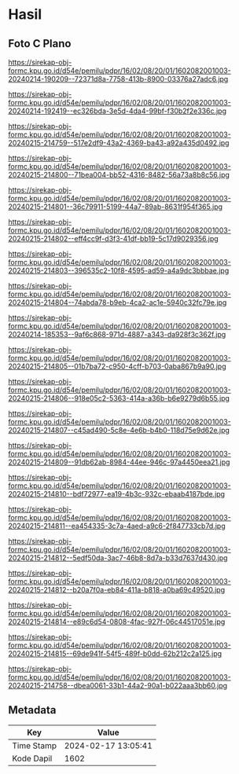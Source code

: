 # Hasil

## Foto C Plano

https://sirekap-obj-formc.kpu.go.id/d54e/pemilu/pdpr/16/02/08/20/01/1602082001003-20240214-190209--72371d8a-7758-413b-8900-03376a27adc6.jpg

https://sirekap-obj-formc.kpu.go.id/d54e/pemilu/pdpr/16/02/08/20/01/1602082001003-20240214-192419--ec326bda-3e5d-4da4-99bf-f30b2f2e336c.jpg

https://sirekap-obj-formc.kpu.go.id/d54e/pemilu/pdpr/16/02/08/20/01/1602082001003-20240215-214759--517e2df9-43a2-4369-ba43-a92a435d0492.jpg

https://sirekap-obj-formc.kpu.go.id/d54e/pemilu/pdpr/16/02/08/20/01/1602082001003-20240215-214800--71bea004-bb52-4316-8482-56a73a8b8c56.jpg

https://sirekap-obj-formc.kpu.go.id/d54e/pemilu/pdpr/16/02/08/20/01/1602082001003-20240215-214801--36c79911-5199-44a7-89ab-8631f954f365.jpg

https://sirekap-obj-formc.kpu.go.id/d54e/pemilu/pdpr/16/02/08/20/01/1602082001003-20240215-214802--eff4cc9f-d3f3-41df-bb19-5c17d9029356.jpg

https://sirekap-obj-formc.kpu.go.id/d54e/pemilu/pdpr/16/02/08/20/01/1602082001003-20240215-214803--396535c2-10f8-4595-ad59-a4a9dc3bbbae.jpg

https://sirekap-obj-formc.kpu.go.id/d54e/pemilu/pdpr/16/02/08/20/01/1602082001003-20240215-214804--74abda78-b9eb-4ca2-ac1e-5940c32fc79e.jpg

https://sirekap-obj-formc.kpu.go.id/d54e/pemilu/pdpr/16/02/08/20/01/1602082001003-20240214-185353--9af6c868-971d-4887-a343-da928f3c362f.jpg

https://sirekap-obj-formc.kpu.go.id/d54e/pemilu/pdpr/16/02/08/20/01/1602082001003-20240215-214805--01b7ba72-c950-4cff-b703-0aba867b9a90.jpg

https://sirekap-obj-formc.kpu.go.id/d54e/pemilu/pdpr/16/02/08/20/01/1602082001003-20240215-214806--918e05c2-5363-414a-a36b-b6e9279d6b55.jpg

https://sirekap-obj-formc.kpu.go.id/d54e/pemilu/pdpr/16/02/08/20/01/1602082001003-20240215-214807--c45ad490-5c8e-4e6b-b4b0-118d75e9d62e.jpg

https://sirekap-obj-formc.kpu.go.id/d54e/pemilu/pdpr/16/02/08/20/01/1602082001003-20240215-214809--91db62ab-8984-44ee-946c-97a4450eea21.jpg

https://sirekap-obj-formc.kpu.go.id/d54e/pemilu/pdpr/16/02/08/20/01/1602082001003-20240215-214810--bdf72977-ea19-4b3c-932c-ebaab4187bde.jpg

https://sirekap-obj-formc.kpu.go.id/d54e/pemilu/pdpr/16/02/08/20/01/1602082001003-20240215-214811--ea454335-3c7a-4aed-a9c6-2f847733cb7d.jpg

https://sirekap-obj-formc.kpu.go.id/d54e/pemilu/pdpr/16/02/08/20/01/1602082001003-20240215-214812--5edf50da-3ac7-46b8-8d7a-b33d7637d430.jpg

https://sirekap-obj-formc.kpu.go.id/d54e/pemilu/pdpr/16/02/08/20/01/1602082001003-20240215-214812--b20a7f0a-eb84-411a-b818-a0ba69c49520.jpg

https://sirekap-obj-formc.kpu.go.id/d54e/pemilu/pdpr/16/02/08/20/01/1602082001003-20240215-214814--e89c6d54-0808-4fac-927f-06c44517051e.jpg

https://sirekap-obj-formc.kpu.go.id/d54e/pemilu/pdpr/16/02/08/20/01/1602082001003-20240215-214815--69de941f-54f5-489f-b0dd-62b212c2a125.jpg

https://sirekap-obj-formc.kpu.go.id/d54e/pemilu/pdpr/16/02/08/20/01/1602082001003-20240215-214758--dbea0061-33b1-44a2-90a1-b022aaa3bb60.jpg


## Metadata

| Key        | Value               |
| ---------- | ------------------- |
| Time Stamp | 2024-02-17 13:05:41 |
| Kode Dapil | 1602                |



